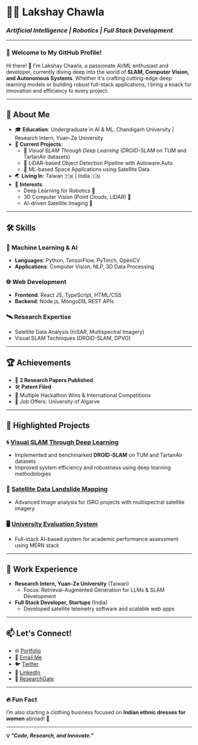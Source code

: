 # 👨‍💻 **Lakshay Chawla** 
### _Artificial Intelligence | Robotics | Full Stack Development_

---

### 🌟 **Welcome to My GitHub Profile!**
Hi there! 👋 I'm Lakshay Chawla, a passionate AI/ML enthusiast and developer, currently diving deep into the world of **SLAM, Computer Vision, and Autonomous Systems**. Whether it's crafting cutting-edge deep learning models or building robust full-stack applications, I bring a knack for innovation and efficiency to every project.

---

## 🚀 **About Me**
- 🎓 **Education**: Undergraduate in AI & ML, Chandigarh University | Research Intern, Yuan-Ze University
- 🔭 **Current Projects**:
  - 🔹 _Visual SLAM Through Deep Learning_ (DROID-SLAM on TUM and TartanAir datasets)
  - 🔹 LiDAR-based Object Detection Pipeline with Autoware.Auto
  - 🔹 ML-based Space Applications using Satellite Data
- 🌏 **Living In**: Taiwan 🇹🇼 | India 🇮🇳
- 🧠 **Interests**:
  - Deep Learning for Robotics 🤖
  - 3D Computer Vision (Point Clouds, LiDAR) 🌌
  - AI-driven Satellite Imaging 🚀

---

## 🛠️ **Skills**
### 🤖 **Machine Learning & AI**
- **Languages**: Python, TensorFlow, PyTorch, OpenCV
- **Applications**: Computer Vision, NLP, 3D Data Processing

### 🌐 **Web Development**
- **Frontend**: React JS, TypeScript, HTML/CSS
- **Backend**: Node.js, MongoDB, REST APIs

### 🛰️ **Research Expertise**
- Satellite Data Analysis (InSAR, Multispectral Imagery)
- Visual SLAM Techniques (DROID-SLAM, DPVO)

---

## 🏆 **Achievements**
- 📜 **2 Research Papers Published**
- 🛠️ **Patent Filed**
- 🏅 Multiple Hackathon Wins & International Competitions
- 📌 Job Offers: University of Algarve

---

## 📂 **Highlighted Projects**
### 🌀 [Visual SLAM Through Deep Learning](https://github.com/your-repo-link)
- Implemented and benchmarked **DROID-SLAM** on TUM and TartanAir datasets
- Improved system efficiency and robustness using deep learning methodologies

### 📡 [Satellite Data Landslide Mapping](https://github.com/your-repo-link)
- Advanced image analysis for ISRO projects with multispectral satellite imagery

### 🖥️ [University Evaluation System](https://github.com/your-repo-link)
- Full-stack AI-based system for academic performance assessment using MERN stack

---

## 💼 **Work Experience**
- **Research Intern, Yuan-Ze University** (Taiwan)
  - Focus: Retrieval-Augmented Generation for LLMs & SLAM Development
- **Full Stack Developer, Startups** (India)
  - Developed satellite telemetry software and scalable web apps

---

## 📫 **Let's Connect!**
- 🌐 [Portfolio](https://your-portfolio-link)
- 📧 [Email Me](mailto:your-email@example.com)
- 🐦 [Twitter](https://twitter.com/your-handle)
- 💼 [LinkedIn](https://linkedin.com/in/lakshaychawla)
- 📜 [ResearchGate](https://www.researchgate.net/profile/your-name)

---

### 🔥 **Fun Fact**
I’m also starting a clothing business focused on **Indian ethnic dresses for women** abroad! 💃

---

**💡 _"Code, Research, and Innovate."_**
